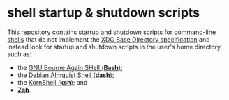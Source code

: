 # shell startup & shutdown scripts

This repository contains startup and shutdown scripts for [command-line shells][command-line shell] that do not implement the [XDG Base Directory specification][] and instead look for startup and shutdown scripts in the user's home directory, such as:

- the [GNU Bourne Again SHell (**Bash**)][command-line shell bash];
- the [Debian Almquist Shell (**dash**)][command-line shell dash];
- the [KornShell (**ksh**)][command-line shell ksh]; and
- [**Zsh**][command-line shell zsh].


[command-line shell bash]: https://www.gnu.org/software/bash/
[command-line shell dash]: http://gondor.apana.org.au/~herbert/dash/
[command-line shell ksh]: http://www.kornshell.com/
[command-line shell zsh]: https://www.zsh.org/
[command-line shell]: https://wiki.archlinux.org/title/Command-line_shell
[XDG Base Directory specification]: https://specifications.freedesktop.org/basedir-spec/latest/
